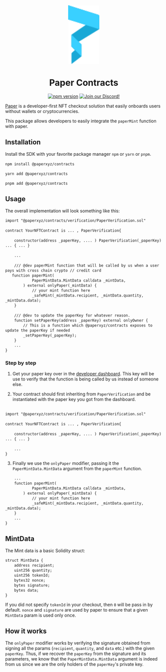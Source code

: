 <p align="center">
    <br />
    <a href="https://paper.xyz"><img src="https://raw.githubusercontent.com/paperxyz/react-client-sdk/main/assets/paper-logo.svg" width="100" alt=""/></a>
    <br />
</p>
<h1 align="center">Paper Contracts</h1>
<p align="center">
    <a href="https://www.npmjs.com/package/@paperxyz/contracts"><img src="https://img.shields.io/github/package-json/v/paperxyz/contracts?color=red&label=npm&logo=npm" alt="npm version"/></a>
    <a href="https://discord.gg/mnUa29J2Fp"><img alt="Join our Discord!" src="https://img.shields.io/discord/936354866358546453.svg?color=7289da&label=discord&logo=discord&style=flat"/></a>
</p>

[Paper](https://paper.xyz) is a developer-first NFT checkout solution that easily onboards users without wallets or cryptocurrencies.

This package allows developers to easily integrate the `paperMint` function with paper.

## Installation

Install the SDK with your favorite package manager `npm` or `yarn` or `pnpm`.

`npm install @paperxyz/contracts`

`yarn add @paperxyz/contracts`

`pnpm add @paperxyz/contracts`

## Usage

The overall implementation will look something like this:

```solidity
import "@paperxyz/contracts/verification/PaperVerification.sol"

contract YourNFTContract is ... , PaperVerification{

    constructor(address _paperKey, .... ) PaperVerification(_paperKey) ... { ... }

    ...
    
    /// @dev paperMint function that will be called by us when a user pays with cross chain crypto // credit card
   function paperMint(
            PaperMintData.MintData calldata _mintData,
        ) external onlyPaper(_mintData) {
            // your mint function here
            _safeMint(_mintData.recipient, _mintData.quantity, _mintData.data);
    }
    
    /// @dev to update the paperKey for whatever reason.
    function setPaperKey(address _paperKey) external onlyOwner {
        // This is a function which @paperxyz/contracts exposes to update the paperKey if needed
        _setPaperKey(_paperKey);
    }
    ...
}
```

### Step by step

1. Get your paper key over in the [developer dashboard](https://paper.xyz/dashboard/developers). This key will be use to verify that the function is being called by us instead of someone else.

2. Your contract should first inheriting from `PaperVerification` and be instantiated with the paper key you got from the dashboard.

```solidity

import "@paperxyz/contracts/verification/PaperVerification.sol"

contract YourNFTContract is ... , PaperVerification{

    constructor(address _paperKey, .... ) PaperVerification(_paperKey) ... { ... }

    ...
}
```

3. Finally we use the `onlyPaper` modifier, passing it the `PaperMintData.MintData` argument from the `paperMint` function.

```solidity
    ...
    function paperMint(
            PaperMintData.MintData calldata _mintData,
        ) external onlyPaper(_mintData) {
            // your mint function here
            _safeMint(_mintData.recipient, _mintData.quantity, _mintData.data);
    }
    ...
}
```


## MintData

The Mint data is a basic Solidity struct:

```solidity
struct MintData {
    address recipient;
    uint256 quantity;
    uint256 tokenId;
    bytes32 nonce;
    bytes signature;
    bytes data;
}
```

If you did not specify `tokenId` in your checkout, then `0` will be pass in by default. `nonce` and `signature` are used by paper to ensure that a given `MintData` param is used only once.

## How it works

The `onlyPaper` modifier works by verifying the signature obtained from signing all the params (`recipient`, `quantity`, and `data` etc.) with the given `paperKey`. Thus, if we recover the `paperKey` from the signature and its parameters, we know that the `PaperMintData.MintData` argument is indeed from us since we are the only holders of the `paperKey`'s private key.
